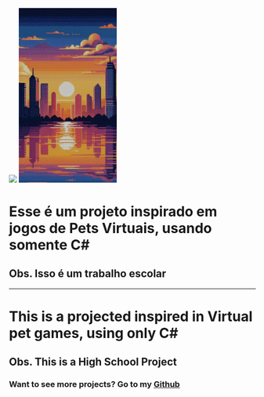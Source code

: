 <div>
      <img src="https://github.com/Voyagerbr/Passarao/blob/main/Screenshots/appicon.png" Width="100">
      <img src="https://github.com/Voyagerbr/Passarao/blob/main/Screenshots/fundo.png" Width="200" >
        <h1>Esse é um projeto inspirado em jogos de Pets Virtuais, usando somente C# </h1>
        <h2>Obs. Isso é um trabalho escolar</h2>
    <hr>
        <h1>This is a projected inspired in Virtual pet games, using only C#</h1>
        <h2> Obs. This is a High School Project </h2>
        <h3> Want to see more projects? Go to my <a href="https://github.com/Voyagerbr" target="_blank">Github</a></h3>
  
</div>

